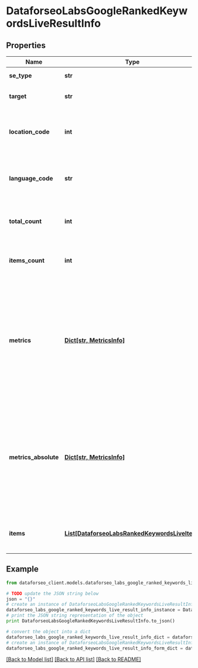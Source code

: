 # DataforseoLabsGoogleRankedKeywordsLiveResultInfo


## Properties

Name | Type | Description | Notes
------------ | ------------- | ------------- | -------------
**se_type** | **str** | search engine type | [optional] 
**target** | **str** | target domain in a POST array | [optional] 
**location_code** | **int** | location code in a POST array if there is no data, then the value is null | [optional] 
**language_code** | **str** | language code in a POST array if there is no data, then the value is null | [optional] 
**total_count** | **int** | total number of results in our database relevant to your request | [optional] 
**items_count** | **int** | the number of results returned in the items array | [optional] 
**metrics** | [**Dict[str, MetricsInfo]**](MetricsInfo.md) | ranking data relevant to the specified domain ranking data is provided by the rank_group parameters that show the result’s rank considering only equivalent SERP elements | [optional] 
**metrics_absolute** | [**Dict[str, MetricsInfo]**](MetricsInfo.md) | ranking data relevant to the specified domain ranking data is provided by the rank_absolute parameters that indicate the result’s position among all SERP elements | [optional] 
**items** | [**List[DataforseoLabsRankedKeywordsLiveItem]**](DataforseoLabsRankedKeywordsLiveItem.md) | contains ranked keywords and related data | [optional] 

## Example

```python
from dataforseo_client.models.dataforseo_labs_google_ranked_keywords_live_result_info import DataforseoLabsGoogleRankedKeywordsLiveResultInfo

# TODO update the JSON string below
json = "{}"
# create an instance of DataforseoLabsGoogleRankedKeywordsLiveResultInfo from a JSON string
dataforseo_labs_google_ranked_keywords_live_result_info_instance = DataforseoLabsGoogleRankedKeywordsLiveResultInfo.from_json(json)
# print the JSON string representation of the object
print DataforseoLabsGoogleRankedKeywordsLiveResultInfo.to_json()

# convert the object into a dict
dataforseo_labs_google_ranked_keywords_live_result_info_dict = dataforseo_labs_google_ranked_keywords_live_result_info_instance.to_dict()
# create an instance of DataforseoLabsGoogleRankedKeywordsLiveResultInfo from a dict
dataforseo_labs_google_ranked_keywords_live_result_info_form_dict = dataforseo_labs_google_ranked_keywords_live_result_info.from_dict(dataforseo_labs_google_ranked_keywords_live_result_info_dict)
```
[[Back to Model list]](../README.md#documentation-for-models) [[Back to API list]](../README.md#documentation-for-api-endpoints) [[Back to README]](../README.md)


